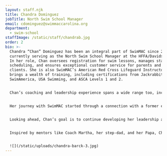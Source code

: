 ```yaml
---
layout: staff.njk
title: Chandra Dominguez
jobTitle: North Swim School Manager
email: cdominguez@swimmaccarolina.org
department:
  - swim-school
staffImage: /static/staff/chandrab.jpg
order: 2
bio: >-
  Chandra “Chan” Dominguez has been an integral part of SwimMAC since 2015,
  currently serving as the North Swim School Manager at the HFFA/Davidson sites.
  In her role, Chan oversees registration for swim lessons, manages staff
  scheduling, and ensures exceptional customer service for parents and future
  clients. She is also SwimMAC’s American Red Cross Lifeguard Instructor and
  brings a wealth of training, including certifications from Jackrabbit,
  SwimAmerica, USA Swimming, and ASCA Levels 1 and 2.


  Chan’s coaching and leadership experience spans a wide range too, including Marlin 2, assisting Marlin 3, JSL, Masters, and swim lessons.  She has also coached high school and middle school competitive teams, and the YMCA swim team in Belmont.  Her core values of respect, honesty, and empathy are matched by her strengths as a listener, communicator, and personable leader who fosters a supportive environment for both swimmers and staff. With a degree from Belmont Abbey College, she uses her knowledge to help find a pathway for swimmers to achieve their goals. Chan takes pride in SwimMAC’s accomplishments, such as helping with enrolling of 1,000 swimmers during the 2022–2023 School Year session.


  Her journey with SwimMAC started through a connection with a former employee, and she values the SwimMAC team as a family—a stable home base amid the frequent moves of a military upbringing. Chan’s commitment to helping individuals reach their goals stems from her love for swimming and desire to support athletes of all ages in their personal growth.


  Looking ahead, Chan’s goal is to continue developing her leadership and create more out-of-office bonding opportunities for the team. Her favorite SwimMAC memory is watching former Marlin swimmers she once coached return to teach new generations, a testament to the strong, family-like community SwimMAC fosters!


  Inspired by mentors like Coach Martha, her step-dad, and her Papa, Chan brings warmth, guidance, and dedication to her role. Her philosophy is rooted in helping individuals find their own path, knowing that while you can “Accept both compliments and criticism. It takes both sun and rain for a flower to grow.” Chan’s favorite places to travel include Croatia, Germany and Netherlands. Her best advice is to remember that you cannot enchant everyone—an insight that resonates with her empathetic approach to coaching and life.


  ![](/static/uploads/chandra-barck-3.jpg)
---
```

